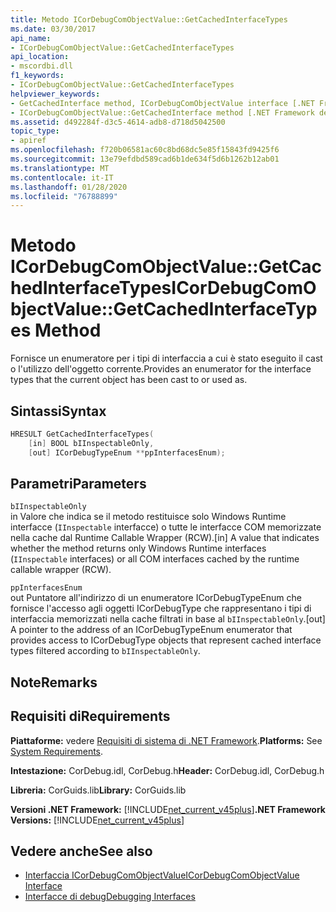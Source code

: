 ```yaml
---
title: Metodo ICorDebugComObjectValue::GetCachedInterfaceTypes
ms.date: 03/30/2017
api_name:
- ICorDebugComObjectValue::GetCachedInterfaceTypes
api_location:
- mscordbi.dll
f1_keywords:
- ICorDebugComObjectValue::GetCachedInterfaceTypes
helpviewer_keywords:
- GetCachedInterface method, ICorDebugComObjectValue interface [.NET Framework debugging]
- ICorDebugComObjectValue::GetCachedInterface method [.NET Framework debugging]
ms.assetid: d492284f-d3c5-4614-adb8-d718d5042500
topic_type:
- apiref
ms.openlocfilehash: f720b06581ac60c8bd68dc5e85f15843fd9425f6
ms.sourcegitcommit: 13e79efdbd589cad6b1de634f5d6b1262b12ab01
ms.translationtype: MT
ms.contentlocale: it-IT
ms.lasthandoff: 01/28/2020
ms.locfileid: "76788899"
---
```

# <a name="icordebugcomobjectvaluegetcachedinterfacetypes-method"></a><span data-ttu-id="e32ed-102">Metodo ICorDebugComObjectValue::GetCachedInterfaceTypes</span><span class="sxs-lookup"><span data-stu-id="e32ed-102">ICorDebugComObjectValue::GetCachedInterfaceTypes Method</span></span>
<span data-ttu-id="e32ed-103">Fornisce un enumeratore per i tipi di interfaccia a cui è stato eseguito il cast o l'utilizzo dell'oggetto corrente.</span><span class="sxs-lookup"><span data-stu-id="e32ed-103">Provides an enumerator for the interface types that the current object has been cast to or used as.</span></span>  
  
## <a name="syntax"></a><span data-ttu-id="e32ed-104">Sintassi</span><span class="sxs-lookup"><span data-stu-id="e32ed-104">Syntax</span></span>  
  
```cpp  
HRESULT GetCachedInterfaceTypes(  
    [in] BOOL bIInspectableOnly,  
    [out] ICorDebugTypeEnum **ppInterfacesEnum);  
```  
  
## <a name="parameters"></a><span data-ttu-id="e32ed-105">Parametri</span><span class="sxs-lookup"><span data-stu-id="e32ed-105">Parameters</span></span>  
 `bIInspectableOnly`  
 <span data-ttu-id="e32ed-106">in Valore che indica se il metodo restituisce solo Windows Runtime interfacce (`IInspectable` interfacce) o tutte le interfacce COM memorizzate nella cache dal Runtime Callable Wrapper (RCW).</span><span class="sxs-lookup"><span data-stu-id="e32ed-106">[in] A value that indicates whether the method returns only Windows Runtime interfaces (`IInspectable` interfaces) or all COM interfaces cached by the runtime callable wrapper (RCW).</span></span>  
  
 `ppInterfacesEnum`  
 <span data-ttu-id="e32ed-107">out Puntatore all'indirizzo di un enumeratore ICorDebugTypeEnum che fornisce l'accesso agli oggetti ICorDebugType che rappresentano i tipi di interfaccia memorizzati nella cache filtrati in base al `bIInspectableOnly`.</span><span class="sxs-lookup"><span data-stu-id="e32ed-107">[out] A pointer to the address of an ICorDebugTypeEnum enumerator that provides access to ICorDebugType objects that represent cached interface types filtered according to `bIInspectableOnly`.</span></span>  
  
## <a name="remarks"></a><span data-ttu-id="e32ed-108">Note</span><span class="sxs-lookup"><span data-stu-id="e32ed-108">Remarks</span></span>  
  
## <a name="requirements"></a><span data-ttu-id="e32ed-109">Requisiti di</span><span class="sxs-lookup"><span data-stu-id="e32ed-109">Requirements</span></span>  
 <span data-ttu-id="e32ed-110">**Piattaforme:** vedere [Requisiti di sistema di .NET Framework](../../../../docs/framework/get-started/system-requirements.md).</span><span class="sxs-lookup"><span data-stu-id="e32ed-110">**Platforms:** See [System Requirements](../../../../docs/framework/get-started/system-requirements.md).</span></span>  
  
 <span data-ttu-id="e32ed-111">**Intestazione:** CorDebug.idl, CorDebug.h</span><span class="sxs-lookup"><span data-stu-id="e32ed-111">**Header:** CorDebug.idl, CorDebug.h</span></span>  
  
 <span data-ttu-id="e32ed-112">**Libreria:** CorGuids.lib</span><span class="sxs-lookup"><span data-stu-id="e32ed-112">**Library:** CorGuids.lib</span></span>  
  
 <span data-ttu-id="e32ed-113">**Versioni .NET Framework:** [!INCLUDE[net_current_v45plus](../../../../includes/net-current-v45plus-md.md)]</span><span class="sxs-lookup"><span data-stu-id="e32ed-113">**.NET Framework Versions:** [!INCLUDE[net_current_v45plus](../../../../includes/net-current-v45plus-md.md)]</span></span>  
  
## <a name="see-also"></a><span data-ttu-id="e32ed-114">Vedere anche</span><span class="sxs-lookup"><span data-stu-id="e32ed-114">See also</span></span>

- [<span data-ttu-id="e32ed-115">Interfaccia ICorDebugComObjectValue</span><span class="sxs-lookup"><span data-stu-id="e32ed-115">ICorDebugComObjectValue Interface</span></span>](icordebugcomobjectvalue-interface.md)
- [<span data-ttu-id="e32ed-116">Interfacce di debug</span><span class="sxs-lookup"><span data-stu-id="e32ed-116">Debugging Interfaces</span></span>](debugging-interfaces.md)
